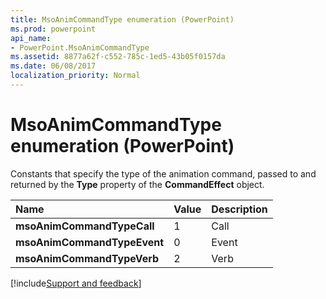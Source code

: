 ```yaml
---
title: MsoAnimCommandType enumeration (PowerPoint)
ms.prod: powerpoint
api_name:
- PowerPoint.MsoAnimCommandType
ms.assetid: 8877a62f-c552-785c-1ed5-43b05f0157da
ms.date: 06/08/2017
localization_priority: Normal
---
```



# MsoAnimCommandType enumeration (PowerPoint)

Constants that specify the type of the animation command, passed to and returned by the  **Type** property of the **CommandEffect** object.



|Name|Value|Description|
|:-----|:-----|:-----|
|**msoAnimCommandTypeCall**|1|Call|
|**msoAnimCommandTypeEvent**|0|Event|
|**msoAnimCommandTypeVerb**|2|Verb|

[!include[Support and feedback](~/includes/feedback-boilerplate.md)]